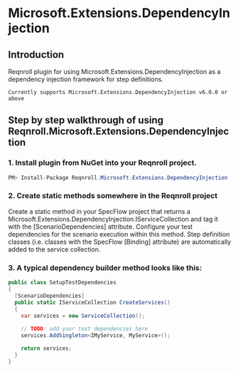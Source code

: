 # Microsoft.Extensions.DependencyInjection

## Introduction
Reqnroll plugin for using Microsoft.Extensions.DependencyInjection as a dependency injection framework for step definitions.

```{note}
Currently supports Microsoft.Extensions.DependencyInjection v6.0.0 or above
```

## Step by step walkthrough of using Reqnroll.Microsoft.Extensions.DependencyInjection


### 1.  Install plugin from NuGet into your Reqnroll project.

```csharp
PM> Install-Package Reqnroll.Microsoft.Extensions.DependencyInjection
```
### 2. Create static methods somewhere in the Reqnroll project

Create a static method in your SpecFlow project that returns a Microsoft.Extensions.DependencyInjection.IServiceCollection and tag it with the [ScenarioDependencies] attribute. Configure your test dependencies for the scenario execution within this method. Step definition classes (i.e. classes with the SpecFlow [Binding] attribute) are automatically added to the service collection.
  
### 3. A typical dependency builder method looks like this:

```csharp
public class SetupTestDependencies
{
  [ScenarioDependencies]
  public static IServiceCollection CreateServices()
  {
    var services = new ServiceCollection();
    
    // TODO: add your test dependencies here
    services.AddSingleton<IMyService, MyService>();

    return services;
  }
}
```
